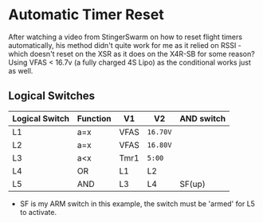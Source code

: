 # Automatic Timer Reset

After watching a video from StingerSwarm on how to reset flight timers automatically, his method didn't quite work for me as it relied on RSSI - which doesn't reset on the XSR as it does on the X4R-SB for some reason? Using VFAS < 16.7v (a fully charged 4S Lipo) as the conditional works just as well.

## Logical Switches

| Logical Switch | Function | V1   | V2       | AND switch |
|----------------|----------|------|----------|------------|
| L1             | a=x      | VFAS | `16.70V` |            |
| L2             | a=x      | VFAS | `16.80V` |            |
| L3             | a<x      | Tmr1 | `5:00`   |            |
| L4             | OR       | L1   | L2       |            |
| L5             | AND      | L3   | L4       | SF(up)     |

* SF is my ARM switch in this example, the switch must be 'armed' for L5 to activate.
